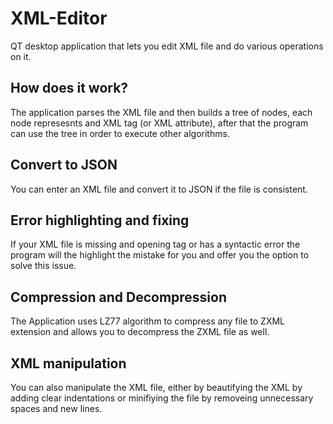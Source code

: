 # XML-Editor

QT desktop application that lets you edit XML file and do various operations on it.

## How does it work? 

The application parses the XML file and then builds a tree of nodes, each node represesnts and XML tag (or XML attribute), after that the program can use the tree in order to execute other algorithms.

## Convert to JSON

You can enter an XML file and convert it to JSON if the file is consistent.

## Error highlighting and fixing

If your XML file is missing and opening tag or has a syntactic error the program will the highlight the mistake for you and offer you the option to solve this issue.

## Compression and Decompression

The Application uses LZ77 algorithm to compress any file to ZXML extension and allows you to decompress the ZXML file as well.

## XML manipulation

You can also manipulate the XML file, either by beautifying the XML by adding clear indentations or minifiying the file by removeing unnecessary spaces and new lines.